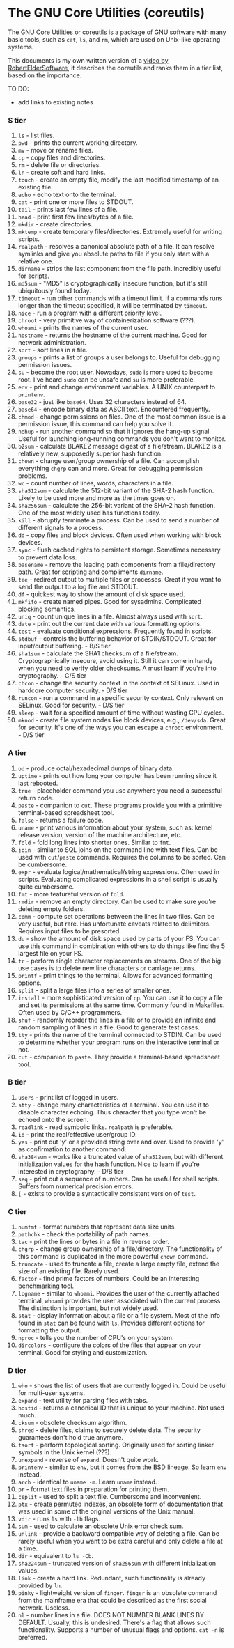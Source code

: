 # The GNU Core Utilities (coreutils)

The GNU Core Utilities or coreutils is a package of GNU software with many
basic tools, such as `cat`, `ls`, and `rm`, which are used on Unix-like
operating systems.

This documents is my own written version of a [video by
RobertElderSoftware](https://www.youtube.com/watch?v=2oGLlG3Whfk), it describes
the coreutils and ranks them in a tier list, based on the importance.

TO DO:
- add links to existing notes

### S tier

1. `ls` - list files.
1. `pwd` - prints the current working directory.
1. `mv` - move or rename files.
1. `cp` - copy files and directories.
1. `rm` - delete file or directories.
1. `ln` - create soft and hard links.
1. `touch` - create an empty file, modify the last modified timestamp of an
existing file.
1. `echo` - echo text onto the terminal.
1. `cat` - print one or more files to STDOUT.
1. `tail` - prints last few lines of a file.
1. `head` - print first few lines/bytes of a file.
1. `mkdir` - create directories.
1. `mktemp` - create temporary files/directories. Extremely useful for writing
scripts.
1. `realpath` - resolves a canonical absolute path of a file. It can resolve
symlinks and give you absolute paths to file if you only start with a relative
one.
1. `dirname` - strips the last component from the file path. Incredibly useful
for scripts.
1. `md5sum` - "MD5" is cryptographically insecure function, but it's still
ubiquitously found today.
1. `timeout` - run other commands with a timeout limit. If a commands runs
longer than the timeout specified, it will be terminated by `timeout`.
1. `nice` - run a program with a different priority level.
1. `chroot` - very primitive way of containerization software (???).
1. `whoami` - prints the names of the current user.
1. `hostname` -  returns the hostname of the current machine. Good for network
administration.
1. `sort` - sort lines in a file.
1. `groups` - prints a list of groups a user belongs to. Useful for debugging
permission issues.
1. `su` - become the root user. Nowadays, `sudo` is more used to become root.
I've heard `sudo` can be unsafe and `su` is more preferable.
1. `env` - print and change environment variables. A UNIX counterpart to
`printenv`.
1. `base32` - just like `base64`. Uses 32 characters instead of 64.
1. `base64` - encode binary data as ASCII text. Encountered frequently.
1. `chmod` - change permissions on files. One of the most common issue is a
permission issue, this command can help you solve it.
1. `nohup` - run another command so that it ignores the hang-up signal. Useful
for launching long-running commands you don't want to monitor.
1. `b2sum` - calculate BLAKE2 message digest of a file/stream. BLAKE2 is a
relatively new, supposedly superior hash function.
1. `chown` - change user/group ownership of a file. Can accomplish everything
`chgrp` can and more. Great for debugging permission problems.
1. `wc` - count number of lines, words, characters in a file.
1. `sha512sum` - calculate the 512-bit variant of the SHA-2 hash function.
Likely to be used more and more as the times goes on.
1. `sha256sum` - calculate the 256-bit variant of the SHA-2 hash function. One
of the most widely used has functions today.
1. `kill` - abruptly terminate a process. Can be used to send a number of
different signals to a process.
1. `dd` - copy files and block devices. Often used when working with block
   devices.
1. `sync` - flush cached rights to persistent storage. Sometimes necessary to
   prevent data loss.
1. `basename` - remove the leading path components from a file/directory path.
   Great for scripting and compliments `dirname`.
1. `tee` - redirect output to multiple files or processes. Great if you want to
   send the output to a log file and STDOUT.
1. `df` - quickest way to show the amount of disk space used.
1. `mkfifo` - create named pipes. Good for sysadmins. Complicated blocking
semantics.
1. `uniq` - count unique lines in a file. Almost always used with `sort`.
1. `date` - print out the current date with various formatting options.
1. `test` - evaluate conditional expressions. Frequently found in scripts.
1. `stdbuf` - controls the buffering behavior of STDIN/STDOUT. Great for
input/output buffering. - B/S tier
1. `sha1sum` - calculate the SHA1 checksum of a file/stream. Cryptographically
insecure, avoid using it. Still it can come in handy when you need to verify
older checksums. A must learn if you're into cryptography. - C/S tier 
1. `chcon` - change the security context  in the context of SELinux. Used in
   hardcore computer security. - D/S tier
1. `runcon` - run a command in a specific security context. Only relevant on
SELinux. Good for security. - D/S tier
1. `sleep` - wait for a specified amount of time without wasting CPU cycles.
1. `mknod` - create file system nodes like block devices, e.g., `/dev/sda`.
   Great for security. It's one of the ways you can escape a `chroot`
   environment. - D/S tier

### A tier

1. `od` - produce octal/hexadecimal dumps of binary data.
1. `uptime` - prints out how long your computer has been running since it last
rebooted.
1. `true` - placeholder command you use anywhere you need a successful return
code.
1. `paste` - companion to `cut`. These programs provide you with a primitive
terminal-based spreadsheet tool.
1. `false` - returns a failure code.
1. `uname` - print various information about your system, such as: kernel
release version, version of the machine architecture, etc.
1. `fold` - fold long lines into shorter ones. Similar to `fmt`.
1. `join` - similar to SQL joins on the command line with text files. Can be
used with `cut`/`paste` commands. Requires the columns to be sorted. Can be
cumbersome.
1. `expr` - evaluate logical/mathematical/string expressions. Often used in
scripts. Evaluating complicated expressions in a shell script is usually quite
cumbersome.
1. `fmt` - more featureful version of `fold`.
1. `rmdir` - remove an empty directory. Can be used to make sure you're
deleting empty folders.
1. `comm` - compute set operations between the lines in two files. Can be very
useful, but rare. Has unfortunate caveats related to delimiters. Requires input
files to be presorted.
1. `du` - show the amount of disk space used by parts of your FS. You can use
   this command in combination with others to do things like find the 5 largest
   file on your FS.
1. `tr` - perform single character replacements on streams. One of the big use
   cases is to delete new line characters or carriage returns.
1. `printf` - print things to the terminal. Allows for advanced formatting
   options.
1. `split` - split a large files into a series of smaller ones.
1. `install` - more sophisticated version of `cp`. You can use it to copy a
   file and set its permissions at the same time. Commonly found in Makefiles.
   Often used by C/C++ programmers.
1. `shuf` - randomly reorder the lines in a file or to provide an infinite and
   random sampling of lines in a file. Good to generate test cases.
1. `tty` - prints the name of the terminal connected to STDIN. Can be used to
   determine whether your program runs on the interactive terminal or not.
1. `cut` - companion to `paste`. They provide a terminal-based spreadsheet
   tool.

### B tier

1. `users` - print list of logged in users.
1. `stty` - change many characteristics of a terminal. You can use it to
   disable character echoing. Thus character that you type won't be echoed onto
   the screen.
1. `readlink` - read symbolic links. `realpath` is preferable.
1. `id` - print the real/effective user/group ID.
1. `yes` - print out 'y' or a provided string over and over. Used to provide
'y' as confirmation to another command.
1. `sha384sum` - works like a truncated value of `sha512sum`, but with
different initialization values for the hash function. Nice to learn if you're
interested in cryptography. - D/B tier
1. `seq` - print out a sequence of numbers. Can be useful for shell scripts.
   Suffers from numerical precision errors.
1. `[` - exists to provide a syntactically consistent version of `test`.

### C tier

1. `numfmt` - format numbers that represent data size units.
1. `pathchk` - check the portability of path names.
1. `tac` - print the lines or bytes in a file in reverse order.
1. `chgrp` - change group ownership of a file/directory. The functionality of
this command is duplicated in the more powerful `chown` command.
1. `truncate` - used to truncate a file, create a large empty file, extend the
size of an existing file. Rarely used.
1. `factor` - find prime factors of numbers. Could be an interesting
benchmarking tool.
1. `logname` - similar to `whoami`. Provides the user of the currently attached
terminal, `whoami` provides the user associated with the current process. The
distinction is important, but not widely used.
1. `stat` - display information about a file or a file system. Most of the info
found in `stat` can be found with `ls`. Provides different options for
formatting the output.
1. `nproc` - tells you the number of CPU's on your system.
1. `dircolors` - configure the colors of the files that appear on your
terminal. Good for styling and customization.

### D tier

1. `who` - shows the list of users that are currently logged in. Could be
useful for multi-user systems.
1. `expand` - text utility for parsing files with tabs.
1. `hostid` - returns a canonical ID that is unique to your machine. Not used
much.
1. `cksum` - obsolete checksum algorithm.
1. `shred` - delete files, claims to securely delete data. The security
guarantees don't hold true anymore.
1. `tsort` - perform topological sorting. Originally used for sorting linker
symbols in the Unix kernel (???).
1. `unexpand` - reverse of `expand`. Doesn't quite work.
1. `printenv` - similar to `env`, but it comes from the BSD lineage. So learn
`env` instead.
1. `arch` - identical to `uname -m`. Learn `uname` instead.
1. `pr` - format text files in preparation for printing them.
1. `csplit` - used to split a text file. Cumbersome and inconvenient.
1. `ptx` - create permuted indexes, an obsolete form of documentation that was
used in some of the original versions of the Unix manual.
1. `vdir` - runs `ls` with `-lb` flags.
1. `sum` - used to calculate an obsolete Unix error check sum.
1. `unlink` - provide a backward compatible way of deleting a file. Can be
rarely useful when you want to be extra careful and only delete a file at a
time.
1. `dir` - equivalent to `ls -Cb`.
1. `sha224sum` - truncated version of `sha256sum` with different initialization
   values.
1. `link` - create a hard link. Redundant, such functionality is already
   provided by `ln`.
1. `pinky` - lightweight version of `finger`. `finger` is an obsolete command
   from the mainframe era that could be described as the first social network.
   Useless.
1. `nl` - number lines in a file. DOES NOT NUMBER BLANK LINES BY DEFAULT.
   Usually, this is undesired. There's a flag that allows such functionality.
   Supports a number of unusual flags and options. `cat -n` is preferred.
